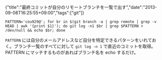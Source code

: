 {"title":"最終コミットが自分のリモートブランチを一覧で出す","date":"2013-09-08T16:25:55+09:00","tags":["git"]}

    PATTERN='cou929@'; for br in $(git branch -a | grep remote | grep -v HEAD | awk '{print $1}'); do git log -n1 $br | grep $PATTERN > /dev/null && echo $br; done

`PATTERN` には自分のメールアドレスなど自分を特定できるパターンをいれておく。ブランチ一覧のすべてに対して `git log -n 1` で直近のコミットを取得。PATTERN にマッチするものがあればブランチ名を echo するだけ。

